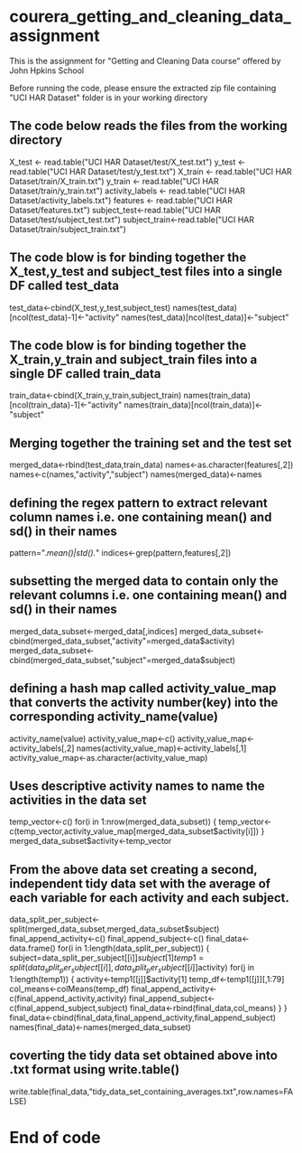 # courera_getting_and_cleaning_data_assignment
This is the assignment for "Getting and Cleaning Data course" offered by John Hpkins School

Before running the code, please ensure the extracted zip file containing "UCI HAR Dataset" folder is in your working directory

## The code below reads the files from the working directory

X_test <- read.table("UCI HAR Dataset/test/X_test.txt")
y_test <- read.table("UCI HAR Dataset/test/y_test.txt")
X_train <- read.table("UCI HAR Dataset/train/X_train.txt")
y_train <- read.table("UCI HAR Dataset/train/y_train.txt")
activity_labels <- read.table("UCI HAR Dataset/activity_labels.txt")
features <- read.table("UCI HAR Dataset/features.txt")
subject_test<-read.table("UCI HAR Dataset/test/subject_test.txt")
subject_train<-read.table("UCI HAR Dataset/train/subject_train.txt")



## The code blow is for binding together the X_test,y_test and subject_test files into a single DF called test_data

test_data<-cbind(X_test,y_test,subject_test)
names(test_data)[ncol(test_data)-1]<-"activity"
names(test_data)[ncol(test_data)]<-"subject"


## The code blow is for binding together the X_train,y_train and subject_train files into a single DF called train_data

train_data<-cbind(X_train,y_train,subject_train)
names(train_data)[ncol(train_data)-1]<-"activity"
names(train_data)[ncol(train_data)]<-"subject"


## Merging together the training set and the test set
merged_data<-rbind(test_data,train_data)
names<-as.character(features[,2])
names<-c(names,"activity","subject")
names(merged_data)<-names


## defining the regex pattern to extract relevant column names  i.e. one containing mean() and sd() in their names
pattern=".*mean()|std().*"
indices<-grep(pattern,features[,2])


## subsetting the merged data to contain only the relevant columns i.e. one containing mean() and sd() in their names

merged_data_subset<-merged_data[,indices]
merged_data_subset<-cbind(merged_data_subset,"activity"=merged_data$activity)
merged_data_subset<-cbind(merged_data_subset,"subject"=merged_data$subject)



## defining a hash map called activity_value_map that converts the activity number(key) into the corresponding activity_name(value)

activity_name(value)
activity_value_map<-c()
activity_value_map<-activity_labels[,2]
names(activity_value_map)<-activity_labels[,1]
activity_value_map<-as.character(activity_value_map)


## Uses descriptive activity names to name the activities in the data set

temp_vector<-c()
for(i in 1:nrow(merged_data_subset))
{
        temp_vector<-c(temp_vector,activity_value_map[merged_data_subset$activity[i]])
}
merged_data_subset$activity<-temp_vector



## From the above data set creating a second, independent tidy data set with the average of each variable for each activity and each subject.

data_split_per_subject<-split(merged_data_subset,merged_data_subset$subject)
final_append_activity<-c()
final_append_subject<-c()
final_data<-data.frame()
for(i in 1:length(data_split_per_subject))
{
        subject=data_split_per_subject[[i]]$subject[1]
        temp1=split(data_split_per_subject[[i]],data_split_per_subject[[i]]$activity)
        for(j in 1:length(temp1))
        {
                activity<-temp1[[j]]$activity[1]
                temp_df<-temp1[[j]][,1:79]
                col_means<-colMeans(temp_df)
                final_append_activity<-c(final_append_activity,activity)
                final_append_subject<-c(final_append_subject,subject)
                final_data<-rbind(final_data,col_means)
        }
}
final_data<-cbind(final_data,final_append_activity,final_append_subject)
names(final_data)<-names(merged_data_subset)

## coverting the tidy data set obtained above into .txt format using write.table()

write.table(final_data,"tidy_data_set_containing_averages.txt",row.names=FALSE)

# End of code 
